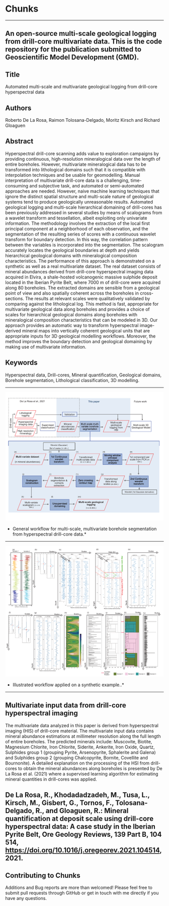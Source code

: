 # Chunks
-------
An open-source multi-scale geological logging from drill-core multivariate data.
This is the code repository for the publication submitted to Geoscientific Model Development (GMD). 
-------

Title
-------
Automated multi-scale and multivariate geological logging from drill-core hyperspectral data

Authors
-------
Roberto De La Rosa, Raimon Tolosana-Delgado, Moritz Kirsch and Richard Gloaguen

Abstract
-------
Hyperspectral drill-core scanning adds value to exploration campaigns by providing continuous, high-resolution mineralogical data over the length of entire boreholes. However, multivariate mineralogical data has to be transformed into lithological domains such that it is compatible with interpolation techniques and be usable for geomodelling. Manual interpretation of multivariate drill-core data is a challenging, time-consuming and subjective task, and automated or semi-automated approaches are needed. However, naive machine learning techniques that ignore the distinct spatial structure and multi-scale nature of geological systems tend to produce geologically unreasonable results. Automated geological logging and multi-scale hierarchical domaining of drill-cores has been previously addressed in several studies by means of scalograms from a wavelet transform and tessellation, albeit exploiting only univariate information. 
The methodology involves the  extraction of the local first principal component at a neighborhood of each observation, and the segmentation of the resulting series of scores with a continuous wavelet transform for boundary detection. In this way, the correlation pattern between the variables is incorporated into the segmentation. The scalogram accurately locates the geological boundaries at depth and yields hierarchical geological domains with mineralogical composition characteristics. The performance  of this approach is demonstrated on a synthetic as well as a real multivariate dataset. The real dataset consists of mineral abundances derived from drill-core hyperspectral imaging data acquired in Elvira, a shale-hosted volcanogenic massive sulphide deposit located in the Iberian Pyrite Belt, where 7000 m of drill-core were acquired along 80 boreholes. The extracted domains are sensible from a geological point of view and also spatially coherent across the boreholes in cross-sections. The results at relevant  scales were qualitatively validated by comparing against the lithological log. This method is fast, appropriate for multivariate geological data along boreholes and provides a choice of scales for hierarchical geological domains along boreholes with mineralogical composition characteristics that can be modeled in 3D. Our approach provides an automatic way to transform hyperspectral image-derived mineral maps into vertically coherent geological units that are appropriate inputs for 3D geological modelling workflows. Moreover, the method  improves the boundary detection and geological domaining by making use of multivariate information.

Keywords
-------
Hyperspectral data, Drill-cores, Mineral quantification, Geological domains, Borehole segmentation, Lithological classification, 3D modelling.


-------

![workflow image](Figures/fig02.png)

* General workflow for multi-scale, multivariate borehole segmentation from hyperspectral drill-core data.*

-------
![ilustrated workflow image](Figures/fig03.png)

*  Illustrated workflow applied on a synthetic example..*

-------

Multivariate input data from drill-core hyperspectral imaging
-------
The multivariate data analyzed in this paper is derived from hyperspectral imaging (HIS) of drill-core material. The multivariate input data contains mineral abundance estimations at millimeter resolution along the full length of entire boreholes. The predicted minerals include: Muscovite, Biotite, Magnesium Chlorite, Iron Chlorite, Siderite, Ankerite, Iron Oxide, Quartz, Sulphides group 1 (grouping Pyrite, Arsenopyrite, Sphalerite and Galena) and Sulphides group 2 (grouping Chalcopyrite, Bornite, Covellite and Bournonite). A detailed explanation on the processing of the HSI from drill-cores to obtain the mineral abundances along boreholes is presented by De La Rosa et al. (2021) where a supervised learning algorithm for estimating mineral quantities in drill-cores was applied. 

De La Rosa, R., Khodadadzadeh, M., Tusa, L., Kirsch, M., Gisbert, G., Tornos, F., Tolosana-Delgado, R., and Gloaguen, R.: Mineral quantification at deposit scale using drill-core hyperspectral data: A case study in the Iberian Pyrite Belt, Ore Geology Reviews, 139 Part B, 104 514, https://doi.org/10.1016/j.oregeorev.2021.104514, 2021.
-------

Contributing to  Chunks
-------

Additions and Bug reports  are more than welcomed!
Please feel free to submit pull requests through GitHub or get in touch with me directly if
you have any questions. 
